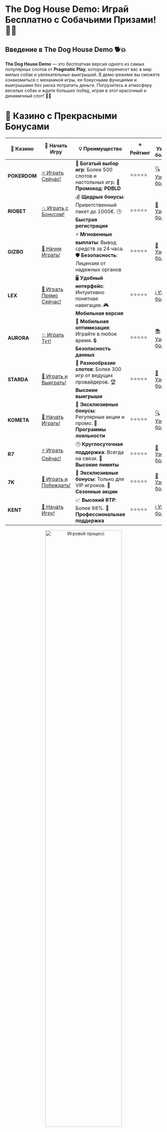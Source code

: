 # **The Dog House Demo: Играй Бесплатно с Собачьими Призами! 🐶🎰**

## Введение в **The Dog House Demo** 🐕💥

**The Dog House Demo** — это бесплатная версия одного из самых популярных слотов от **Pragmatic Play**, который перенесет вас в мир милых собак и увлекательных выигрышей. В демо-режиме вы сможете ознакомиться с механикой игры, ее бонусными функциями и выигрышами без риска потратить деньги. Погрузитесь в атмосферу веселых собак и ждите больших побед, играя в этот красочный и динамичный слот! 🐾🎉

# 🌟 Казино с Прекрасными Бонусами

| 🎲 **Казино** | 🔗 **Начать Игру** | 💡 **Преимущество** | ⭐ **Рейтинг** | 🔗 **Узнать больше** | 🆕 **Новая информация** |
|--------------|---------------------|---------------------|----------------|----------------------|-------------------------|
| **POKERDOM**  | [🔥 Играть Сейчас!](https://brandplay.link/4k77v2yx) | 🎉 **Богатый выбор игр**: Более 500 слотов и настольных игр. 🎁 **Промокод**: **PDBLD** | ⭐⭐⭐⭐⭐ | [🔍 Узнать больше](https://brandplay.link/4k77v2yx) | 🏆 **Победители турниров** получают эксклюзивные подарки! |
| **RIOBET**    | [💥 Играть с Бонусом!](https://brandplay.link/7xBLTPyj) | 💰 **Щедрые бонусы**: Приветственный пакет до 1000€. 🕒 **Быстрая регистрация** | ⭐⭐⭐⭐⭐ | [📖 Узнать больше](https://brandplay.link/7xBLTPyj) | 💬 **Поддержка 24/7** для комфортной игры в любое время! |
| **GIZBO**     | [🚀 Начни Играть!](https://brandplay.link/bprXw4YV) | ⚡ **Мгновенные выплаты**: Вывод средств за 24 часа. 🛡️ **Безопасность**: Лицензия от надежных органов | ⭐⭐⭐⭐⭐ | [📝 Узнать больше](https://brandplay.link/bprXw4YV) | 🔒 **SSL-шифрование** для максимальной безопасности данных игроков. |
| **LEX**       | [💎 Играть Прямо Сейчас!](https://brandplay.link/zW4hdDFV) | 🖥️ **Удобный интерфейс**: Интуитивно понятная навигация. 🎮 **Мобильная версия** | ⭐⭐⭐⭐⭐ | [ℹ️ Узнать больше](https://brandplay.link/zW4hdDFV) | 📱 **Поддержка всех мобильных устройств** для удобства игры в любом месте. |
| **AURORA**    | [✨ Играть Тут!](https://10trafic-stat2.com/click/668546556bcc6313411604bd/6766/13032/subaccount) | 📱 **Мобильная оптимизация**: Играйте в любое время. 🔒 **Безопасность данных** | ⭐⭐⭐⭐⭐ | [📚 Узнать больше](https://10trafic-stat2.com/click/668546556bcc6313411604bd/6766/13032/subaccount) | 🌍 **Международная лицензия** на деятельность в разных странах. |
| **STARDА**    | [🎉 Играть и Выиграть!](https://brandplay.link/fB7xwRFL) | 🎰 **Разнообразие слотов**: Более 300 игр от ведущих провайдеров. 🏆 **Высокие выигрыши** | ⭐⭐⭐⭐⭐ | [🔎 Узнать больше](https://brandplay.link/fB7xwRFL) | 🎉 **Ежемесячные турниры** с крупными призами! |
| **KOMETA**    | [🎁 Начать Играть!](https://brandplay.link/8ZymQJV8) | 🎁 **Эксклюзивные бонусы**: Регулярные акции и промо. 🔄 **Программы лояльности** | ⭐⭐⭐⭐⭐ | [🔍 Узнать больше](https://brandplay.link/8ZymQJV8) | 🌟 **Персонализированные предложения** для долгосрочных игроков. |
| **R7**        | [⚡ Играть Сейчас!](https://brandplay.link/bMd3Yjsw) | 🕒 **Круглосуточная поддержка**: Всегда на связи. 💸 **Высокие лимиты** | ⭐⭐⭐⭐⭐ | [📖 Узнать больше](https://brandplay.link/bMd3Yjsw) | 🎯 **Рейтинг игроков** для лучших участников. |
| **7K**        | [🎯 Играть и Побеждать!](https://brandplay.link/BvQyFShp) | 🌟 **Эксклюзивные бонусы**: Только для VIP игроков. 🎉 **Сезонные акции** | ⭐⭐⭐⭐⭐ | [📝 Узнать больше](https://brandplay.link/BvQyFShp) | 🥇 **Особые привилегии** для постоянных игроков. |
| **KENT**      | [🔑 Начать Игру!](https://brandplay.link/Fv2WP3js) | 📈 **Высокий RTP**: Более 98%. 💼 **Профессиональная поддержка** | ⭐⭐⭐⭐⭐ | [ℹ️ Узнать больше](https://brandplay.link/Fv2WP3js) | 💬 **Поддержка на нескольких языках** для удобства игроков. |

<div align="center"> <img src="https://i.pinimg.com/originals/1d/b3/25/1db325483acbe642c6d4e6fdd73a4988.gif" alt="Игровой процесс" width="70%"> </div>
---

# 🚀 Быстрые Выигрыши и Поддержка

| 🎲 **Казино** | 🔗 **Начать Игру** | 💡 **Преимущество** | ⭐ **Рейтинг** | 🔗 **Узнать больше** | 🆕 **Новая информация** |
|--------------|---------------------|---------------------|----------------|----------------------|-------------------------|
| **GAMA**      | [🎯 Играть Прямо Сейчас!](https://brandplay.link/j6NMKsDz) | 🔍 **Интуитивный интерфейс**: Легкость использования. 🏅 **Престижные турниры** | ⭐⭐⭐⭐☆ | [🔎 Узнать больше](https://brandplay.link/j6NMKsDz) | 🏆 **Турниры с большими призами** каждый месяц. |
| **ONION**     | [💥 Играть и Выигрывать!](https://brandplay.link/zBGRVpQ9) | 🤑 **Низкие ставки**: Идеально для начинающих. 🔄 **Быстрые выводы** | ⭐⭐⭐⭐☆ | [🔍 Узнать больше](https://brandplay.link/zBGRVpQ9) | 🎮 **Казино для новичков** с простыми правилами. |
| **ЧЕМПИОН**   | [🏅 Играть в Турнире!](https://temon-gter.cfd/go/lRq?p80412p304504pcc44t17455) | 🏅 **Лояльная программа**: Награды за активность. 🎁 **Ежемесячные бонусы** | ⭐⭐⭐⭐☆ | [📖 Узнать больше](https://temon-gter.cfd/go/lRq?p80412p304504pcc44t17455) | 🥇 **Турниры и лояльность** — каждый шаг вознаграждается. |
| **VAVADA**    | [🚀 Играть Без Ожидания!](https://vavadapartner.pro/?promo=ea5c9275-6854-4505-94fc-95ab18221945-linkb2) | 🚀 **Быстрая регистрация**: Начните играть мгновенно. 🔐 **Безопасные транзакции** | ⭐⭐⭐⭐☆ | [📝 Узнать больше](https://vavadapartner.pro/?promo=ea5c9275-6854-4505-94fc-95ab18221945-linkb2) | 🏆 **Программа для новых игроков** с бонусами за регистрацию. |
| **FRIENDS**   | [🎉 Играть и Развлекаться!](https://gofriends.mba/linkb2) | 🤝 **Социальные игры**: Играйте с друзьями. 🌐 **Мультиплатформенность** | ⭐⭐⭐⭐☆ | [ℹ️ Узнать больше](https://gofriends.mba/linkb2) | 🎮 **Играйте с друзьями** и зарабатывайте бонусы за совместные действия. |
| **1WIN**      | [⚡ Играть и Выигрывать!](https://brandplay.link/smXVpBbG) | 🏆 **Спортивные ставки**: Широкий выбор видов спорта. 💵 **Высокие коэффициенты** | ⭐⭐⭐⭐☆ | [📚 Узнать больше](https://brandplay.link/smXVpBbG) | ⚽ **Бонусы на спортивные ставки** для активных игроков. |
| **DRIP**      | [💥 Играть Сразу!](https://drp-ircp01.com/c07e6a3db) | 🌐 **Инновационные игры**: Новейшие игровые технологии. 🛡️ **Высокая безопасность** | ⭐⭐⭐⭐☆ | [🔎 Узнать больше](https://drp-ircp01.com/c07e6a3db) | 🔧 **Инновационные функции** для удобства игры. |
| **JOYCASINO** | [🎰 Играть И Побеждать!](https://rpc30.call2me.pro/?/ru/registration?apkpop=0&partner=p24970p3291217pc98f) | 🎁 **Приятные бонусы**: Ежедневные акции и подарки. 🕹️ **Разнообразие игр** | ⭐⭐⭐⭐☆ | [🔍 Узнать больше](https://rpc30.call2me.pro/?/ru/registration?apkpop=0&partner=p24970p3291217pc98f) | 🎉 **Щедрые фриспины** для новых игроков. |
| **PLAYFORTUNA** | [🔥 Играть С Бонусом!](https://fortunapromo.net/alt/playfortuna/registration?0dc4a9362a71feb7e3f165fb8e766f70) | 🎉 **Регулярные акции**: Бонусы, фриспины и многое другое. 🏅 **Турниры** | ⭐⭐⭐⭐☆ | [📚 Узнать больше](https://fortunapromo.net/alt/playfortuna/registration?0dc4a9362a71feb7e3f165fb8e766f70) | 🎯 **Выгодные предложения** на популярные игры. |
| **SYKAA**     | [💸 Играть Сейчас!](https://s-two-way.com/?source=linkb2&pid=30697) | 💸 **Доступные ставки**: Идеально для новичков. 🎁 **Щедрые бонусы** | ⭐⭐⭐⭐☆ | [🔍 Узнать больше](https://s-two-way.com/?source=linkb2&pid=30697) | 💥 **Акции с большими бонусами** для новичков и опытных игроков. |

<div align="center"> <img src="https://schaeffers-cdn.s3.amazonaws.com/images/default-source/schaeffers-cdn-images/default-images/sectors/bigstock-casino-gambling-concept-with-f-369012793.jpg?sfvrsn=493ad806_4" alt="Игровой процесс" width="70%"> </div>
---

# 💸 Казино с Привлекательными Программами Лояльности

| 🎲 **Казино** | 🔗 **Начать Игру** | 💡 **Преимущество** | ⭐ **Рейтинг** | 🔗 **Узнать больше** | 🆕 **Новая информация** |
|--------------|---------------------|---------------------|----------------|----------------------|-------------------------|
| **KOMETA**    | [🎯 Начни Играть!](https://brandplay.link/8ZymQJV8) | 🎁 **Эксклюзивные бонусы**: Регулярные акции и промо. 🔄 **Программы лояльности** | ⭐⭐⭐⭐⭐ | [🔍 Узнать больше](https://brandplay.link/8ZymQJV8) | 🌟 **Персонализированные предложения** для долгосрочных игроков. |
| **1Xslots**   | [🏅 Играть Прямо Сейчас!](https://brandplay.link/hSB1khtr) | 🎉 **Множество акций**: Еженедельные бонусы и турниры. 🛡️ **Безопасность** | ⭐⭐⭐⭐⭐ | [📚 Узнать больше](https://brandplay.link/hSB1khtr) | 🏅 **Награды за активность**: участники программы лояльности получают специальные привилегии. |
| **R7**        | [🚀 Играть Сейчас!](https://brandplay.link/bMd3Yjsw) | 🕒 **Круглосуточная поддержка**: Всегда на связи. 💸 **Высокие лимиты** | ⭐⭐⭐⭐⭐ | [📖 Узнать больше](https://brandplay.link/bMd3Yjsw) | 💬 **VIP-поддержка** для постоянных игроков с приоритетом. |

<div align="center"> <img src="https://i.pinimg.com/originals/1d/b3/25/1db325483acbe642c6d4e6fdd73a4988.gif" alt="Игровой процесс" width="70%"> </div>
---

---

## Описание слота **The Dog House** 🐾

**The Dog House** — это увлекательный видеослот с 5 барабанами и 20 линиями выплат. В нем вы найдете забавных собак, которые могут принести вам огромные выигрыши. Этот слот отличается не только веселыми символами, но и интересными бонусами, такими как бесплатные вращения с множителями. Если вы любите домашних животных и хотите испытать удачу, этот слот точно для вас! 🐶💰

### Особенности **The Dog House** 🏠

1. **Тема**: Все символы в игре связаны с милыми собаками и их принадлежностями — от косточек до домиков.
2. **Бонусы**: В игре есть режим бесплатных вращений с множителями, который может существенно увеличить ваш выигрыш.
3. **RTP**: Высокий процент возврата к игроку — 96.5%, что делает этот слот привлекательным для большинства игроков.
4. **Ставки**: Возможность выбора ставки в широком диапазоне, что подходит как для новичков, так и для опытных игроков.

---

## Как играть в **The Dog House Demo**? 🎮

**The Dog House Demo** позволяет игрокам наслаждаться игрой совершенно бесплатно и без регистрации. Вы можете протестировать все особенности игры, а также понять, как активируются бонусные функции.

### 1. **Запуск игры** 🎰

Для начала игры выберите ставку и нажмите на кнопку для вращения барабанов. Символы на барабанах будут выпадать случайным образом, а выплаты начисляются за комбинации одинаковых символов.

### 2. **Бонусные функции** 🎁

- **Бесплатные вращения**: Для активации бесплатных вращений нужно собрать три или больше символов "домик" на барабанах. В этом режиме могут появляться множители, которые значительно увеличат ваши выигрыши.
- **Sticky Wilds**: Символы Wild (собачья кость) могут стать "липкими", оставаясь на барабанах и увеличивая шансы на выигрыш.

### 3. **Символы и их значения** 🍖💰

- **Wild**: Символ Wild (собачья кость) заменяет другие символы, создавая выигрышные комбинации.
- **Scatter**: Символ Scatter (домик) запускает бонусные вращения.
- **Символы с собаками**: Собаки — это основные символы, которые приносят вам выигрыши.

---

## Преимущества игры в **The Dog House Demo** 🎉

### 1. **Бесплатная игра без риска** 🎯

Играйте в **The Dog House Demo** бесплатно и без риска потерь. Это отличный способ протестировать слот перед тем, как начать играть на реальные деньги.

### 2. **Возможность потренироваться** 🏅

Демо-режим позволяет вам лучше понять, как работает слот, активируются ли бонусы и какие символы приносят наибольшие выигрыши.

### 3. **Доступность на мобильных устройствах** 📱

**The Dog House Demo** доступна на всех мобильных устройствах, что позволяет вам играть в любое время и в любом месте. Казино адаптировано для смартфонов и планшетов.

---

## Где играть в **The Dog House Demo**? 🐶🎰

**The Dog House Demo** можно найти в лучших онлайн-казино, поддерживающих слоты от **Pragmatic Play**. Вот несколько платформ, где вы можете попробовать эту игру:

### 1. **Pokerdom** 🏆

- **Лицензия**: Curacao
- **Особенности**: **Pokerdom** предлагает большое количество слотов от **Pragmatic Play**, включая **The Dog House Demo**, с щедрыми бонусами для новых игроков и удобными методами пополнения и вывода средств.

#### Преимущества:
- Регулярные бонусы для новичков.
- Простой интерфейс и множество слотов.
- Поддержка мобильных устройств.

---

### 2. **Riobet** 💎

- **Лицензия**: Malta Gaming Authority
- **Особенности**: **Riobet** — это надежное казино с разнообразными играми от ведущих провайдеров, включая **Pragmatic Play**, где можно найти и **The Dog House Demo**.

#### Преимущества:
- Большой выбор игр.
- Быстрая регистрация и вывод средств.
- Привлекательные бонусы.

---

### 3. **Gizbo** 🎉

- **Лицензия**: UK Gambling Commission
- **Особенности**: **Gizbo** предлагает удобную платформу для игры в демо-режиме, в том числе в **The Dog House Demo**, с доступом к эксклюзивным бонусам.

#### Преимущества:
- Простота интерфейса.
- Множество вариантов для пополнения счета.
- Регулярные акции и бонусы.

---

### 4. **LEX** ✨

- **Лицензия**: Curacao eGaming
- **Особенности**: В казино **LEX** вы найдете множество слотов от **Pragmatic Play**, в том числе и **The Dog House Demo**, а также привлекательные бонусы.

#### Преимущества:
- Мобильная версия игры.
- Удобные способы пополнения и вывода средств.
- Щедрые бонусы для новых игроков.

---

### 5. **Aurora** 🌟

- **Лицензия**: Malta Gaming Authority
- **Особенности**: Казино **Aurora** недавно стало популярным благодаря качественному выбору слотов, включая **The Dog House Demo**, и бонусным предложениям для новых пользователей.

#### Преимущества:
- Привлекательные бонусы и акции.
- Легкая навигация по сайту.
- Разнообразие игр и методов вывода.

---

## Заключение: Наслаждайтесь игрой в **The Dog House Demo**! 🐶💰

**The Dog House Demo** — это отличный способ весело провести время, играя в красочный слот с милыми собаками и возможностью выиграть большие призы. Тренируйтесь, наслаждайтесь бонусами и приготовьтесь к реальной игре на деньги! 🎰💥

---

## Часто задаваемые вопросы (FAQ) ❓📚

### 1. Что такое **The Dog House Demo**? 🎮

**The Dog House Demo** — это бесплатная версия игрового автомата **The Dog House** от **Pragmatic Play**, в которой можно играть без рисков.

### 2. Как активировать бонусы в **The Dog House**? 🎁

Бонусы активируются при выпадении трех или более символов "домик" на барабанах, что запускает бесплатные вращения с множителями.

### 3. Где играть в **The Dog House Demo**? 🎰

**The Dog House Demo** доступна в таких казино, как **Pokerdom**, **Riobet**, **Gizbo**, **LEX** и **Aurora**.

---

Желаем удачи и приятной игры с **The Dog House Demo**! 🐶🎉
